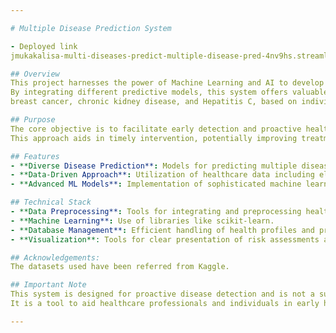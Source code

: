 ```yaml
---

# Multiple Disease Prediction System

- Deployed link
jmukakalisa-multi-diseases-predict-multiple-disease-pred-4nv9hs.streamlit.app/

## Overview
This project harnesses the power of Machine Learning and AI to develop a Multiple Disease Prediction System, aimed at early risk assessment for a variety of diseases. 
By integrating different predictive models, this system offers valuable insights into the likelihood of diseases such as diabetes, heart disease, Parkinson's, 
breast cancer, chronic kidney disease, and Hepatitis C, based on individual health profiles.

## Purpose
The core objective is to facilitate early detection and proactive health management. 
This approach aids in timely intervention, potentially improving treatment outcomes and empowering individuals with critical health information.

## Features
- **Diverse Disease Prediction**: Models for predicting multiple diseases, including diabetes, heart disease, Parkinson's, breast cancer, chronic kidney disease, and Hepatitis C.
- **Data-Driven Approach**: Utilization of healthcare data including electronic health records, genetic data, and lifestyle factors for accurate predictions.
- **Advanced ML Models**: Implementation of sophisticated machine learning algorithms and techniques to ensure reliable and precise predictions.

## Technical Stack
- **Data Preprocessing**: Tools for integrating and preprocessing healthcare data.
- **Machine Learning**: Use of libraries like scikit-learn.
- **Database Management**: Efficient handling of health profiles and predictions.
- **Visualization**: Tools for clear presentation of risk assessments and model performance.

## Acknowledgements:
The datasets used have been referred from Kaggle.

## Important Note
This system is designed for proactive disease detection and is not a substitute for professional medical diagnosis. 
It is a tool to aid healthcare professionals and individuals in early health risk assessment.

---
```

